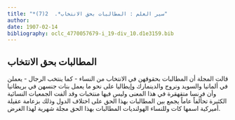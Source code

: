 ```yaml
---
title: "*سير العلم : المطالبات بحق الانتخاب*.  2(7)"
author: 
date: 1907-02-14
bibliography: oclc_4770057679-i_19-div_10.d1e3159.bib
---
```




##  المطالبات بحق الانتخاب 


 قالت المجلة أن المطالبات بحقوقهن في الانتخاب من النساء - كما ينتخب الرجال - يعملن في ألمانيا والسويد ونروج والدينمارك وإيطاليا على نحو ما يعمل بنات جنسهن في بريطانيا وأن فرنسا متقهقرة في هذا المعنى وليس فيها منتخبات وقد ألفت الجمعيات النسائية الكثيرة تحألفاً عاماً يجمع بين المطالبات بهذا الحق على اختلاف الدول وذلك بزعامة عقيلة أميركية اسمها كات وللنساء الهولنديات المطالبات بهذا الحق مجلة شهرية لهذا الغرض. 
